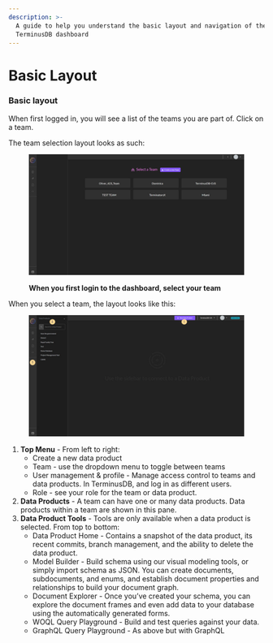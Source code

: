 ```yaml
---
description: >-
  A guide to help you understand the basic layout and navigation of the local
  TerminusDB dashboard
---
```


# Basic Layout

### **Basic layout**

When first logged in, you will see a list of the teams you are part of. Click on a team.

The team selection layout looks as such:

<figure><img src="../../../.gitbook/assets/01-dashboard-team-select.jpg" alt=""><figcaption><p><strong>When you first login to the dashboard, select your team</strong></p></figcaption></figure>

When you select a team, the layout looks like this:

<figure><img src="../../../.gitbook/assets/02-dashboard-team-home.jpg" alt=""><figcaption></figcaption></figure>

1. **Top Menu** - From left to right:&#x20;
   * Create a new data product&#x20;
   * Team - use the dropdown menu to toggle between teams&#x20;
   * User management & profile - Manage access control to teams and data products. In TerminusDB, and log in as different users.
   * Role - see your role for the team or data product.&#x20;
2. **Data Products** - A team can have one or many data products. Data products within a team are shown in this pane.&#x20;
3. **Data Product Tools** - Tools are only available when a data product is selected. From top to bottom:&#x20;
   * Data Product Home - Contains a snapshot of the data product, its recent commits, branch management, and the ability to delete the data product.&#x20;
   * Model Builder - Build schema using our visual modeling tools, or simply import schema as JSON. You can create documents, subdocuments, and enums, and establish document properties and relationships to build your document graph.&#x20;
   * Document Explorer - Once you’ve created your schema, you can explore the document frames and even add data to your database using the automatically generated forms.&#x20;
   * WOQL Query Playground - Build and test queries against your data.
   * GraphQL Query Playground - As above but with GraphQL
